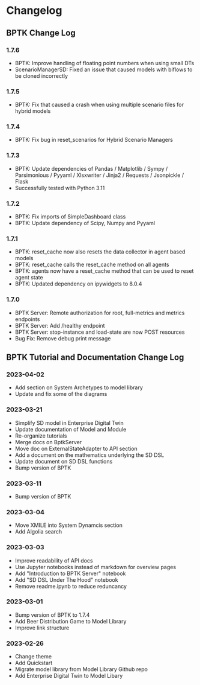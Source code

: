 # Changelog

## BPTK Change Log

### 1.7.6
* BPTK: Improve handling of floating point numbers when using small DTs
* ScenarioManagerSD: Fixed an issue that caused models with biflows to be cloned incorrectly

### 1.7.5
* BPTK: Fix that caused a crash when using multiple scenario files for hybrid models

### 1.7.4
* BPTK: Fix bug in reset_scenarios for Hybrid Scenario Managers

### 1.7.3
* BPTK: Update dependencies of Pandas / Matplotlib / Sympy / Parsimonious / Pyyaml / Xlsxwriter / Jinja2 / Requests / Jsonpickle / Flask
* Successfully tested with Python 3.11

### 1.7.2
* BPTK: Fix imports of SimpleDashboard class
* BPTK: Update dependency of Scipy, Numpy and Pyyaml

### 1.7.1
* BPTK: reset_cache now also resets the data collector in agent based models
* BPTK: reset_cache calls the reset_cache method on all agents
* BPTK: agents now have a reset_cache method that can be used to reset agent state
* BPTK: Updated dependency on ipywidgets to 8.0.4

### 1.7.0
* BPTK Server: Remote authorization for root, full-metrics and metrics endpoints
* BPTK Server: Add /healthy endpoint
* BPTK Server: stop-instance and load-state are now POST resources
* Bug Fix: Remove debug print message

## BPTK Tutorial and Documentation Change Log

### 2023-04-02

* Add section on System Archetypes to model library
* Update and fix some of the diagrams

### 2023-03-21

* Simplify SD model in Enterprise Digital Twin
* Update documentation of Model and Module
* Re-organize tutorials
* Merge docs on BptkServer
* Move doc on ExternalStateAdapter to API section
* Add a document on the mathematics underlying the SD DSL
* Update document on SD DSL functions
* Bump version of BPTK

### 2023-03-11

* Bump version of BPTK

### 2023-03-04

* Move XMILE into System Dynamcis section
* Add Algolia search

### 2023-03-03

* Improve readability of API docs
* Use Jupyter notebooks instead of markdown for overview pages
* Add "Introduction to BPTK Server" notebook
* Add "SD DSL Under The Hood" notebook
* Remove readme.ipynb to reduce reduncancy

### 2023-03-01

* Bump version of BPTK to 1.7.4
* Add Beer Distribution Game to Model Library
* Improve link structure

### 2023-02-26

* Change theme
* Add Quickstart
* Migrate model library from Model Library Github repo
* Add Enterprise Digital Twin to Model Libary